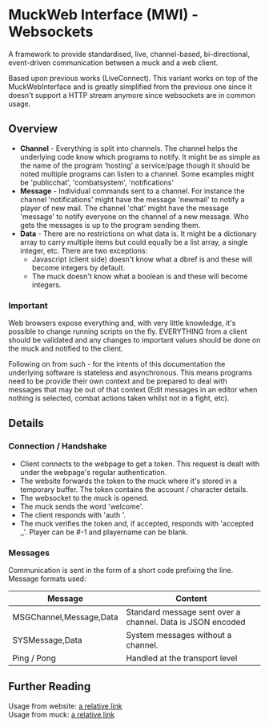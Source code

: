 # MuckWeb Interface (MWI) - Websockets
A framework to provide standardised, live, channel-based, bi-directional, event-driven communication between a muck and a web client.

Based upon previous works (LiveConnect). This variant works on top of the MuckWebInterface and is greatly simplified from the previous one since it doesn't support a HTTP stream anymore since websockets are in common usage. 

## Overview
* **Channel** - Everything is split into channels. The channel helps the underlying code know which programs to notify. It might be as simple as the name of the program 'hosting' a service/page though it should be noted multiple programs can listen to a channel. Some examples might be 'publicchat', 'combatsystem', 'notifications'
* **Message** - Individual commands sent to a channel. For instance the channel 'notifications' might have the message 'newmail' to notify a player of new mail. The channel 'chat' might have the message 'message' to notify everyone on the channel of a new message. Who gets the messages is up to the program sending them.
* **Data** - There are no restrictions on what data is. It might be a dictionary array to carry multiple items but could equally be a list array, a single integer, etc. There are two exceptions:
  * Javascript (client side) doesn't know what a dbref is and these will become integers by default.
  * The muck doesn't know what a boolean is and these will become integers.

### Important
Web browsers expose everything and, with very little knowledge, it's possible to change running scripts on the fly. EVERYTHING from a client should be validated and any changes to important values should be done on the muck and notified to the client.

Following on from such - for the intents of this documentation the underlying software is stateless and asynchronous. This means programs need to be provide their own context and be prepared to deal with messages that may be out of that context (Edit messages in an editor when nothing is selected, combat actions taken whilst not in a fight, etc).

## Details

### Connection / Handshake
* Client connects to the webpage to get a token. This request is dealt with under the webpage's regular authentication.
* The website forwards the token to the muck where it's stored in a temporary buffer. The token contains the account / character details.
* The websocket to the muck is opened.
* The muck sends the word 'welcome'.
* The client responds with 'auth <token> <page being requested for>'.
* The muck verifies the token and, if accepted, responds with 'accepted <descr>,<playerDbref>,<playerName>'. Player can be #-1 and playername can be blank.

### Messages
Communication is sent in the form of a short code prefixing the line. Message formats used:

|Message|Content|
|-------|-------|
| MSGChannel,Message,Data|Standard message sent over a channel. Data is JSON encoded |
| SYSMessage,Data|System messages without a channel. |
| Ping / Pong|Handled at the transport level |

## Further Reading
  
Usage from website: [a relative link](usage_web.md)  
Usage from muck: [a relative link](usage_muck.md)